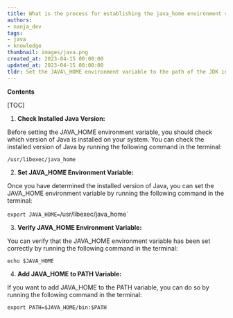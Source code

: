 ```yaml
---
title: What is the process for establishing the java_home environment variable on mac os x 10.9?
authors:
- nanja_dev
tags:
- java
- knowledge
thumbnail: images/java.png
created_at: 2023-04-15 00:00:00
updated_at: 2023-04-15 00:00:00
tldr: Set the JAVA\_HOME environment variable to the path of the JDK installation directory.
---
```


**Contents**

[TOC]

1. **Check Installed Java Version:**

Before setting the JAVA_HOME environment variable, you should check which version of Java is installed on your system. You can check the installed version of Java by running the following command in the terminal:

`/usr/libexec/java_home`

2. **Set JAVA_HOME Environment Variable:**

Once you have determined the installed version of Java, you can set the JAVA_HOME environment variable by running the following command in the terminal:

`export JAVA_HOME=`/usr/libexec/java_home`

3. **Verify JAVA_HOME Environment Variable:**

You can verify that the JAVA_HOME environment variable has been set correctly by running the following command in the terminal:

`echo $JAVA_HOME`

4. **Add JAVA_HOME to PATH Variable:**

If you want to add JAVA_HOME to the PATH variable, you can do so by running the following command in the terminal:

`export PATH=$JAVA_HOME/bin:$PATH`
